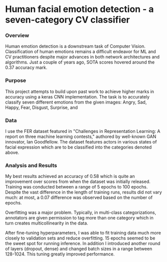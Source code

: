 # Human facial emotion detection - a seven-category CV classifier

### Overview
Human emotion detection is a downstream task of Computer Vision. Classification of human emotions remains a difficult endeavor for ML and CV practitioners despite major advances in both network architectures and algorithms. Just a couple of years ago, SOTA scores hovered around the 0.37 accuracy mark.

### Purpose
This project attempts to build upon past work to achieve higher marks in accuracy using a keras CNN implementation. The task is to accurately classify seven different emotions from the given images: Angry, Sad, Happy, Fear, Disgust, Surprise, and

### Data
I use the FER dataset featured in "Challenges in Representation Learning: A report on three machine learning contests," authored by well-known GAN innovator, Ian Goodfellow. The dataset features actors in various states of facial expression which are to be classified into the categories denoted above.  

### Analysis and Results
My best results achieved an accuracy of 0.58 which is quite an improvement over scores from when the dataset was initially released. Training was conducted between a range of 5 epochs to 100 epochs. Despite the vast difference in the length of training runs, results did not vary much: at most, a 0.07 difference was observed based on the number of epochs.

Overfitting was a major problem. Typically, in multi-class categorizations, annotators are given permission to tag more than one category which in turn creates multicollinearity in the data.

After fine-tuning hyperparameters, I was able to fit training data much more closely to validation sets and reduce overfitting. 15 epochs seemed to be the sweet spot for running inference. In addition I introduced another round of layers (dropout, dense) and changed batch sizes in a range between 128-1024. This tuning greatly improved performance.



